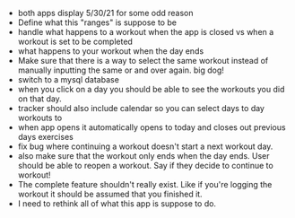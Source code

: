 * both apps display 5/30/21 for some odd reason
* Define what this "ranges" is suppose to be
* handle what happens to a workout when the app is closed vs when a workout is set to be completed
* what happens to your workout when the day ends
* Make sure that there is a way to select the same workout instead of manually inputting the same 
  or and over again. big dog! 
* switch to a mysql database
* when you click on a day you should be able to see the workouts you did on that day.
* tracker should also include calendar so you can select days to day workouts to 
* when app opens it automatically opens to today and closes out previous days exercises
* fix bug where continuing a workout doesn't start a next workout day. 
* also make sure that the workout only ends when the day ends. User should be able to reopen a workout. Say if they decide to continue to workout!
* The complete feature shouldn't really exist. Like if you're logging the workout it should be assumed that you finished it. 
* I need to rethink all of what this app is suppose to do.